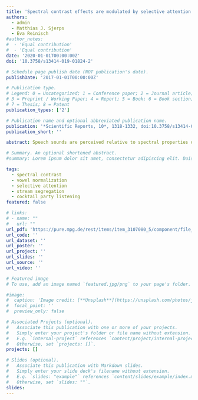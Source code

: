 ```yaml
---
title: 'Spectral contrast effects are modulated by selective attention in ‘cocktail party’ settings'
authors:
  - admin
  - Matthias J. Sjerps
  - Eva Reinisch
#author_notes:
#  - 'Equal contribution'
#  - 'Equal contribution'
date: '2020-01-01T00:00:00Z'
doi: '10.3758/s13414-019-01824-2'

# Schedule page publish date (NOT publication's date).
publishDate: '2017-01-01T00:00:00Z'

# Publication type.
# Legend: 0 = Uncategorized; 1 = Conference paper; 2 = Journal article;
# 3 = Preprint / Working Paper; 4 = Report; 5 = Book; 6 = Book section;
# 7 = Thesis; 8 = Patent
publication_types: ['2']

# Publication name and optional abbreviated publication name.
publication: '*Scientific Reports, 10*, 1318-1332, doi:10.3758/s13414-019-01824-2'
publication_short: ''

abstract: Speech sounds are perceived relative to spectral properties of surrounding speech. For instance, target words that are ambiguous between /bɪt/ (with low F1) and /bɛt/ (with high F1) are more likely to be perceived as “bet” after a “low F1” sentence, but as “bit” after a “high F1” sentence. However, it is unclear how these spectral contrast effects (SCEs) operate in multi-talker listening conditions. Recently, Feng and Oxenham (J.Exp.Psychol.-Hum.Percept.Perform. 44(9), 1447–1457, 2018b) reported that selective attention affected SCEs to a small degree, using two simultaneously presented sentences produced by a single talker. The present study assessed the role of selective attention in more naturalistic “cocktail party” settings, with 200 lexically unique sentences, 20 target words, and different talkers. Results indicate that selective attention to one talker in one ear (while ignoring another talker in the other ear) modulates SCEs in such a way that only the spectral properties of the attended talker influences target perception. However, SCEs were much smaller in multi-talker settings (Experiment 2) than those in single-talker settings (Experiment 1). Therefore, the influence of SCEs on speech comprehension in more naturalistic settings (i.e., with competing talkers) may be smaller than estimated based on studies without competing talkers.

# Summary. An optional shortened abstract.
#summary: Lorem ipsum dolor sit amet, consectetur adipiscing elit. Duis posuere tellus ac convallis placerat. Proin tincidunt magna sed ex sollicitudin condimentum.

tags:
  - spectral contrast
  - vowel normalization
  - selective attention
  - stream segregation
  - cocktail party listening
featured: false

# links:
# - name: ""
#   url: ""
url_pdf: 'https://pure.mpg.de/rest/items/item_3107080_5/component/file_3249634/content'
url_code: ''
url_dataset: ''
url_poster: ''
url_project: ''
url_slides: ''
url_source: ''
url_video: ''

# Featured image
# To use, add an image named `featured.jpg/png` to your page's folder.

#image:
#  caption: 'Image credit: [**Unsplash**](https://unsplash.com/photos/jdD8gXaTZsc)'
#  focal_point: ''
#  preview_only: false

# Associated Projects (optional).
#   Associate this publication with one or more of your projects.
#   Simply enter your project's folder or file name without extension.
#   E.g. `internal-project` references `content/project/internal-project/index.md`.
#   Otherwise, set `projects: []`.
projects: []

# Slides (optional).
#   Associate this publication with Markdown slides.
#   Simply enter your slide deck's filename without extension.
#   E.g. `slides: "example"` references `content/slides/example/index.md`.
#   Otherwise, set `slides: ""`.
slides:
---
```


<!-- THIS MARKDOWN BIT IS CURRENTLY COMMENTED OUT









{{% callout note %}}
Click the _Cite_ button above to demo the feature to enable visitors to import publication metadata into their reference management software.
{{% /callout %}}

Supplementary notes can be added here, including [code and math](https://wowchemy.com/docs/content/writing-markdown-latex/).
-->
